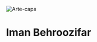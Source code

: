 
![Arte-capa](https://user-images.githubusercontent.com/105700046/235404965-bdf53b5d-d81c-4349-8438-4b50ab45a3c4.png)

<h1>Iman Behroozifar</h1>
